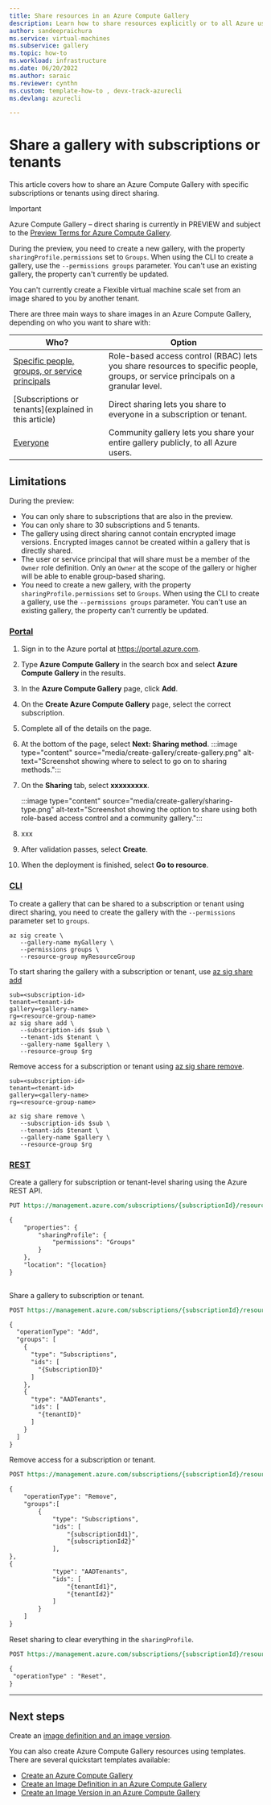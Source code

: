 ```yaml
---
title: Share resources in an Azure Compute Gallery
description: Learn how to share resources explicitly or to all Azure users using role-based access control or community galleries.
author: sandeepraichura
ms.service: virtual-machines
ms.subservice: gallery
ms.topic: how-to
ms.workload: infrastructure
ms.date: 06/20/2022
ms.author: saraic
ms.reviewer: cynthn
ms.custom: template-how-to , devx-track-azurecli 
ms.devlang: azurecli

---
```


# Share a gallery with subscriptions or tenants

This article covers how to share an Azure Compute Gallery with specific subscriptions or tenants using direct sharing.


> [!IMPORTANT]
> Azure Compute Gallery – direct sharing is currently in PREVIEW and subject to the [Preview Terms for Azure Compute Gallery](https://azure.microsoft.com/support/legal/preview-supplemental-terms/).
> 
> During the preview, you need to create a new gallery, with the property `sharingProfile.permissions` set to `Groups`. When using the CLI to create a gallery, use the `--permissions groups` parameter. You can't use an existing gallery, the property can't currently be updated.
>
> You can't currently create a Flexible virtual machine scale set from an image shared to you by another tenant.


There are three main ways to share images in an Azure Compute Gallery, depending on who you want to share with:

| Who? | Option |
|----|----|
| [Specific people, groups, or service principals](./share-gallery.md) | Role-based access control (RBAC) lets you share resources to specific people, groups, or service principals on a granular level. |
| [Subscriptions or tenants](explained in this article) | Direct sharing lets you share to everyone in a subscription or tenant. |
| [Everyone](./share-gallery-community.md) | Community gallery lets you share your entire gallery publicly, to all Azure users. |


## Limitations

During the preview:
- You can only share to subscriptions that are also in the preview.
- You can only share to 30 subscriptions and 5 tenants.
- The gallery using direct sharing cannot contain encrypted image versions. Encrypted images cannot be created within a gallery that is directly shared.
- The user or service principal that will share must be a member of the `Owner` role definition. Only an `Owner` at the scope of the gallery or higher will be able to enable group-based sharing.
- You need to create a new gallery,  with the property `sharingProfile.permissions` set to `Groups`. When using the CLI to create a gallery, use the `--permissions groups` parameter. You can't use an existing gallery, the property can't currently be updated.

### [Portal](#tab/portaldirect)

1. Sign in to the Azure portal at https://portal.azure.com.
1. Type **Azure Compute Gallery** in the search box and select **Azure Compute Gallery** in the results.
1. In the **Azure Compute Gallery** page, click **Add**.
1. On the **Create Azure Compute Gallery** page, select the correct subscription.
1. Complete all of the details on the page.
1. At the bottom of the page, select **Next: Sharing method**.
    :::image type="content" source="media/create-gallery/create-gallery.png" alt-text="Screenshot showing where to select to go on to sharing methods.":::
1. On the **Sharing** tab, select **xxxxxxxxx**.

   :::image type="content" source="media/create-gallery/sharing-type.png" alt-text="Screenshot showing the option to share using both role-based access control and a community gallery.":::

1. xxx
1. After validation passes, select **Create**.
1. When the deployment is finished, select **Go to resource**.


### [CLI](#tab/clidirect)

To create a gallery that can be shared to a subscription or tenant using direct sharing, you need to create the gallery with the `--permissions` parameter set to `groups`.

```azurecli-interactive
az sig create \
   --gallery-name myGallery \
   --permissions groups \
   --resource-group myResourceGroup  
```
 

To start sharing the gallery with a subscription or tenant, use [az sig share add](/cli/azure/sig#az-sig-share-add) 

```azurecli-interactive
sub=<subscription-id>
tenant=<tenant-id>
gallery=<gallery-name>
rg=<resource-group-name>
az sig share add \
   --subscription-ids $sub \
   --tenant-ids $tenant \
   --gallery-name $gallery \
   --resource-group $rg
```
 

Remove access for a subscription or tenant using [az sig share remove](/cli/azure/sig#az-sig-share-remove).

```azurecli-interactive
sub=<subscription-id>
tenant=<tenant-id>
gallery=<gallery-name>
rg=<resource-group-name>

az sig share remove \
   --subscription-ids $sub \
   --tenant-ids $tenant \
   --gallery-name $gallery \
   --resource-group $rg
```
 


 
### [REST](#tab/restdirect)

Create a gallery for subscription or tenant-level sharing using the Azure REST API.

```rest
PUT https://management.azure.com/subscriptions/{subscriptionId}/resourceGroups/{rgName}/providers/Microsoft.Compute/galleries/{gallery-name}?api-version=2020-09-30

{
	"properties": {
		"sharingProfile": {
			"permissions": "Groups"
		}
	},
	"location": "{location}
}
 
```


Share a gallery to subscription or tenant.


```rest
POST https://management.azure.com/subscriptions/{subscriptionId}/resourceGroups/{rgName}/providers/Microsoft.Compute/galleries/{galleryName}/share?api-version=2020-09-30

{
  "operationType": "Add",
  "groups": [
    {
      "type": "Subscriptions",
      "ids": [
        "{SubscriptionID}"
      ]
    },
    {
      "type": "AADTenants",
      "ids": [
        "{tenantID}"
      ]
    }
  ]
}

```
 

Remove access for a subscription or tenant.

```rest
POST https://management.azure.com/subscriptions/{subscriptionId}/resourceGroups/{rgName}/providers/Microsoft.Compute/galleries/{galleryName}/share?api-version=2020-09-30

{
	"operationType": "Remove",
	"groups":[ 
		{
			"type": "Subscriptions",
			"ids": [
				"{subscriptionId1}",
				"{subscriptionId2}"
			],
},
{
			"type": "AADTenants",
			"ids": [
				"{tenantId1}",
				"{tenantId2}"
			]
		}
	]
}

```


Reset sharing to clear everything in the `sharingProfile`.

```rest
POST https://management.azure.com/subscriptions/{subscriptionId}/resourceGroups/{rgName}/providers/Microsoft.Compute/galleries/{galleryName}/share?api-version=2020-09-30 

{ 
 "operationType" : "Reset", 
} 
```

---


## Next steps

Create an [image definition and an image version](image-version.md).

You can also create Azure Compute Gallery resources using templates. There are several quickstart templates available:

- [Create an Azure Compute Gallery](https://azure.microsoft.com/resources/templates/sig-create/)
- [Create an Image Definition in an Azure Compute Gallery](https://azure.microsoft.com/resources/templates/sig-image-definition-create/)
- [Create an Image Version in an Azure Compute Gallery](https://azure.microsoft.com/resources/templates/sig-image-version-create/)
